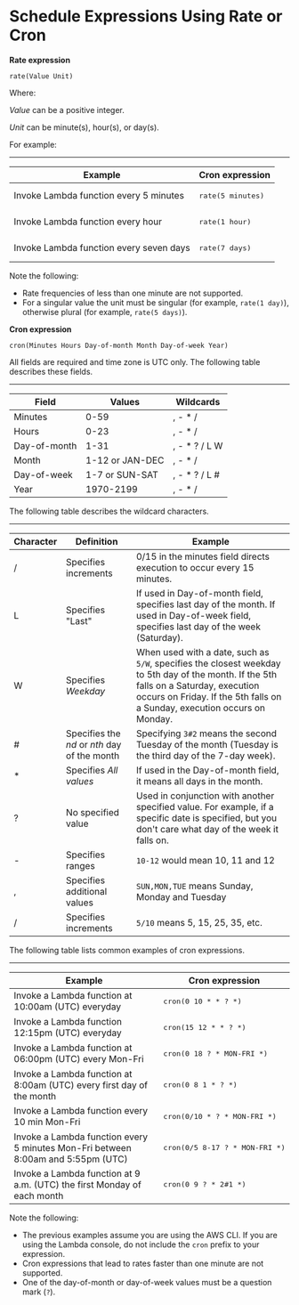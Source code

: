 # Schedule Expressions Using Rate or Cron<a name="tutorial-scheduled-events-schedule-expressions"></a>

**Rate expression**

```
rate(Value Unit)
```

Where:

*Value* can be a positive integer\.

*Unit* can be minute\(s\), hour\(s\), or day\(s\)\.

For example:


****  

| Example | Cron expression | 
| --- | --- | 
|  Invoke Lambda function every 5 minutes  |  <pre>rate(5 minutes)</pre>  | 
|  Invoke Lambda function every hour  |  <pre>rate(1 hour)</pre>  | 
|  Invoke Lambda function every seven days  |  <pre>rate(7 days)</pre>  | 

Note the following: 
+ Rate frequencies of less than one minute are not supported\.
+ For a singular value the unit must be singular \(for example, `rate(1 day)`\), otherwise plural \(for example, `rate(5 days)`\)\.

**Cron expression**

```
cron(Minutes Hours Day-of-month Month Day-of-week Year)
```

All fields are required and time zone is UTC only\. The following table describes these fields\.


****  

| Field | Values | Wildcards | 
| --- | --- | --- | 
|  Minutes  |  0\-59  |   , \- \* /   | 
|  Hours  |  0\-23  |   , \- \* /   | 
|  Day\-of\-month  |  1\-31  |   , \- \* ? / L W   | 
|  Month  |  1\-12 or JAN\-DEC  |   , \- \* /   | 
|  Day\-of\-week  |  1\-7 or SUN\-SAT  |   , \- \* ? / L \#   | 
|  Year  |  1970\-2199  |   , \- \* /   | 

The following table describes the wildcard characters\.


****  

| Character | Definition | Example | 
| --- | --- | --- | 
|  /  |  Specifies increments  |  0/15 in the minutes field directs execution to occur every 15 minutes\.  | 
|  L  |  Specifies "Last"  |  If used in Day\-of\-month field, specifies last day of the month\. If used in Day\-of\-week field, specifies last day of the week \(Saturday\)\.  | 
|  W  |  Specifies *Weekday*  |  When used with a date, such as `5/W`, specifies the closest weekday to 5th day of the month\. If the 5th falls on a Saturday, execution occurs on Friday\. If the 5th falls on a Sunday, execution occurs on Monday\.  | 
|  \#  |  Specifies the *nd* or *nth* day of the month  |  Specifying `3#2` means the second Tuesday of the month \(Tuesday is the third day of the 7\-day week\)\.  | 
|  \*  |  Specifies *All values*  |  If used in the Day\-of\-month field, it means all days in the month\.  | 
|  ?  |  No specified value  |  Used in conjunction with another specified value\. For example, if a specific date is specified, but you don't care what day of the week it falls on\.  | 
|  \-  |  Specifies ranges  |  `10-12` would mean 10, 11 and 12  | 
|  ,  |  Specifies additional values  |  `SUN,MON,TUE` means Sunday, Monday and Tuesday  | 
|  /  |  Specifies increments  |  `5/10` means 5, 15, 25, 35, etc\.  | 

The following table lists common examples of cron expressions\.


****  

| Example | Cron expression | 
| --- | --- | 
|  Invoke a Lambda function at 10:00am \(UTC\) everyday  |  <pre>cron(0 10 * * ? *)</pre>  | 
|  Invoke a Lambda function 12:15pm \(UTC\) everyday  |  <pre>cron(15 12 * * ? *)</pre>  | 
|  Invoke a Lambda function at 06:00pm \(UTC\) every Mon\-Fri  |  <pre>cron(0 18 ? * MON-FRI *)</pre>  | 
|  Invoke a Lambda function at 8:00am \(UTC\) every first day of the month  |  <pre>cron(0 8 1 * ? *)</pre>  | 
|  Invoke a Lambda function every 10 min Mon\-Fri  |  <pre>cron(0/10 * ? * MON-FRI *)</pre>  | 
|  Invoke a Lambda function every 5 minutes Mon\-Fri between 8:00am and 5:55pm \(UTC\)  |  <pre>cron(0/5 8-17 ? * MON-FRI *)</pre>  | 
|  Invoke a Lambda function at 9 a\.m\. \(UTC\) the first Monday of each month  |  <pre>cron(0 9 ? * 2#1 *)</pre>  | 

Note the following: 
+ The previous examples assume you are using the AWS CLI\. If you are using the Lambda console, do not include the `cron` prefix to your expression\.
+ Cron expressions that lead to rates faster than one minute are not supported\.
+ One of the day\-of\-month or day\-of\-week values must be a question mark \(`?`\)\.